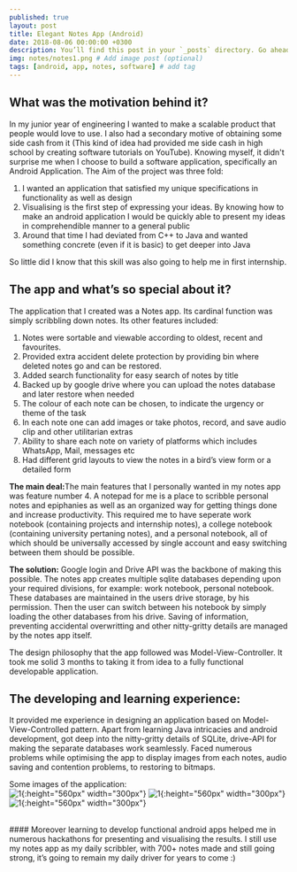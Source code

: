 ```yaml
---
published: true
layout: post
title: Elegant Notes App (Android)
date: 2018-08-06 00:00:00 +0300
description: You’ll find this post in your `_posts` directory. Go ahead and edit it and re-build the site to see your changes. # Add post description (optional)
img: notes/notes1.png # Add image post (optional)
tags: [android, app, notes, software] # add tag
---
```

## What was the motivation behind it?
In my junior year of engineering I wanted to make a scalable product that people would love to use. I also had a secondary motive of obtaining some side cash from it (This kind of idea had provided me side cash in high school by creating software tutorials on YouTube). Knowing myself, it didn't surprise me when I choose to build a software application, specifically an Android Application. The Aim of the project was three fold:
1. I wanted an application that satisfied my unique specifications in functionality as well as design
2. Visualising is the first step of expressing your ideas. By knowing how to make an android application I would be quickly able to present my ideas in comprehendible manner to a general public
3. Around that time I had deviated from C++ to Java and wanted something concrete (even if it is basic) to get deeper into Java

So little did I know that this skill was also going to help me in first internship.

## The app and what’s so special about it?

The application that I created was a Notes app. Its cardinal function was simply scribbling down notes. Its other features included:
1. Notes were sortable and viewable according to oldest, recent and favourites.
2. Provided extra accident delete protection by providing bin where deleted notes go and can be restored. 
3. Added search functionality for easy search of notes by title
4. Backed up by google drive where you can upload the notes database and later restore when needed
5. The colour of each note can be chosen, to indicate the urgency or theme of the task
6. In each note one can add images or take photos, record, and save audio clip and other utilitarian extras
7. Ability to share each note on variety of platforms which includes WhatsApp, Mail, messages etc
8. Had different grid layouts to view the notes in a bird’s view form or a detailed form

<b>The main deal:</b>The main features that I personally wanted in my notes app was feature number 4. A notepad for me is a place to scribble personal notes and epiphanies as well as an organized way for getting things done and increase productivity. This required me to have seperate work notebook (containing projects and internship notes), a college notebook (containing university pertaning notes), and a personal notebook, all of which should be universally accessed by single account and easy switching between them should be possible.

<b>The solution:</b> Google login and Drive API was the backbone of making this possible. The notes app creates multiple sqlite databases depending upon your required divisions, for example: work notebook, personal notebook. These databases are maintained in the users drive storage, by his permission. Then the user can switch between his notebook by simply loading the other databases from his drive. Saving of information, preventing accidental overwritting and other nitty-gritty details are managed by the notes app itself.

The design philosophy that the app followed was Model-View-Controller. It took me solid 3 months to taking it from idea to a fully functional developable application.

## The developing and learning experience:

It provided me experience in designing an application based on Model-View-Controlled pattern. Apart from learning Java intricacies and android development, got deep into the nitty-gritty details of SQLite, drive-API for making the separate databases work seamlessly. Faced numerous problems while optimising the app to display images from each notes, audio saving and contention problems, to restoring to bitmaps. 

Some images of the application:
<br>
![1]({{site.baseurl}}/assets/img/notes/notes1.png){:height="560px" width="300px"}
![1]({{site.baseurl}}/assets/img/notes/notes2.png){:height="560px" width="300px"}
![1]({{site.baseurl}}/assets/img/notes/notes3.png){:height="560px" width="300px"}

<br>
#### Moreover learning to develop functional android apps helped me in numerous hackathons for presenting and visualising the results. I still use my notes app as my daily scribbler, with 700+ notes made and still going strong, it’s going to remain my daily driver for years to come :)
